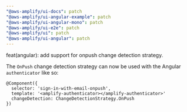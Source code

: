 ```yaml
---
"@aws-amplify/ui-docs": patch
"@aws-amplify/ui-angular-example": patch
"@aws-amplify/ui-angular-mono": patch
"@aws-amplify/ui-e2e": patch
"@aws-amplify/ui": patch
"@aws-amplify/ui-angular": patch
---
```


feat(angular): add support for onpush change detection strategy. 

The `OnPush` change detection strategy can now be used with the Angular `authenticator` like so:
```
@Component({
  selector: 'sign-in-with-email-onpush',
  template: '<amplify-authenticator></amplify-authenticator>'
  changeDetection: ChangeDetectionStrategy.OnPush
})
```
